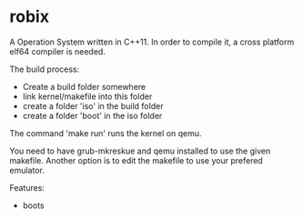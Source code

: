 robix
=====

A Operation System written in C++11. In order to compile it, a cross platform elf64 compiler is needed.

The build process:

 - Create a build folder somewhere
 - link kernel/makefile into this folder
 - create a folder 'iso' in the build folder
 - create a folder 'boot' in the iso folder

The command 'make run' runs the kernel on qemu.

You need to have grub-mkreskue and qemu installed to use the given makefile. Another option is to edit the
makefile to use your prefered emulator.

Features:

 - boots
